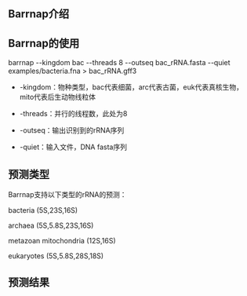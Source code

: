 ## Barrnap介绍   

## Barrnap的使用     

barrnap --kingdom bac --threads 8 --outseq bac_rRNA.fasta --quiet examples/bacteria.fna > bac_rRNA.gff3







- -kingdom：物种类型，bac代表细菌，arc代表古菌，euk代表真核生物，mito代表后生动物线粒体






- -threads：并行的线程数，此处为8      
- -outseq：输出识别到的rRNA序列      
- -quiet：输入文件，DNA fasta序列                

## 预测类型

Barrnap支持以下类型的rRNA的预测：      

bacteria (5S,23S,16S)      

archaea (5S,5.8S,23S,16S)      

metazoan mitochondria (12S,16S)      

eukaryotes (5S,5.8S,28S,18S)        
## 预测结果
